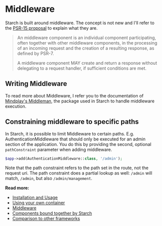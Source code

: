 # Middleware

Starch is built around middleware. The concept is not new and I'll refer to the [PSR-15 proposal](https://github.com/php-fig/fig-standards/blob/master/proposed/http-handlers/request-handlers.md) 
to explain what they are.

> An middleware component is an individual component participating, often together with other middleware components, 
in the processing of an incoming request and the creation of a resulting response, as defined by PSR-7.
>    
> A middleware component MAY create and return a response without delegating to a request handler, if sufficient 
conditions are met.

## Writing Middleware

To read more about Middleware, I refer you to the documentation of [Mindplay's Middleman](https://github.com/mindplay-dk/middleman),
the package used in Starch to handle middleware execution.

## Constraining middleware to specific paths

In Starch, it is possible to limit Middleware to certain paths. E.g. AuthenticationMiddleware that should only be 
executed for an admin section of the application. You do this by providing the second, optional `pathConstraint` 
parameter when adding middleware.

```php
$app->add(AuthenticationMiddleware::class, '/admin');
```

Note that the path constraint refers to the path set in the route, not the request uri. The path constraint does a 
partial lookup as well: `/admin` will match, `/admin`, but also `/admin/management`.

**Read more:**

- [Installation and Usage](docs/usage.md)
- [Using your own container](docs/containers.md)
- [Middleware](docs/middleware.md)
- [Components bound together by Starch](docs/components.md)
- [Comparison to other frameworks](docs/comparison.md)
